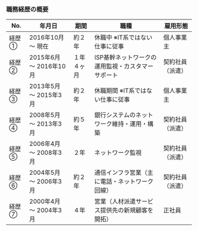 
<!-- # 職歴を時系列でわかりやすく -->

### 職務経歴の概要

No. | 年月日 | 期間  | 職種  | 雇用形態 |
--|--|--|---|--
経歴 ① | 2016年10月 〜 現在 | 約２年 | 休職中 ※IT系ではない仕事に従事  | 個人事業主
経歴 ② | 2015年6月 〜 2016年10月 | １年４ヶ月  | ISP基幹ネットワークの運用監視・カスタマーサポート  | 契約社員（派遣）
経歴 ③ | 2013年5月 〜 2015年3月 | 約２年 | 休職期間 ※IT系ではない仕事に従事  | 個人事業主
経歴 ④ | 2008年5月 〜 2013年3月 | 約５年  | 銀行システムのネットワーク維持・運用・構築  | 契約社員（派遣）
経歴 ⑤ | 2006年4月 〜 2008年3月 | ２年  | ネットワーク監視  | 契約社員（派遣）
経歴 ⑥ | 2004年5月 〜 2006年3月 | 約２年  | 通信インフラ営業（主に電話・ネットワーク回線）  | 契約社員（派遣）
経歴 ⑦ | 2000年4月 〜 2004年3月 | ４年  | 営業（人材派遣サービス提供先の新規顧客を開拓）  | 正社員


<!--
年月日 | 期間  | 職種  | 雇用形態 |
--|--|---|--
2016年10月 〜 現在 | 約２年 | 休職中 ※IT系ではない仕事に従事  | 個人事業主
2015年6月 〜 2016年10月 | １年４ヶ月  | ISP基幹ネットワークの運用監視・カスタマーサポート  | 契約社員（派遣）
2013年5月 〜 2015年3月 | 約２年 | 休職期間 ※IT系ではない仕事に従事  | 個人事業主
2008年5月 〜 2013年3月 | 約５年  | 銀行システムのネットワーク維持・運用・構築  | 契約社員（派遣）
2006年4月 〜 2008年3月 | ２年  | ネットワーク監視  | 契約社員（派遣）
2004年5月 〜 2006年3月 | 約２年  | 通信インフラ営業（主に電話・ネットワーク回線）  | 契約社員（派遣）
2000年4月 〜 2004年3月 | ４年  | 営業（人材派遣サービス提供先の新規顧客を開拓）  | 正社員
 -->


<!--
期間  | 職種  | 雇用形態
--|---|--
2016年10月〜 約２年間 | 休職   ※ IT系ではない仕事  | 個人事業主
１年４ヶ月  | ISP基幹ネットワークの運用監視・カスタマーサポート  | 契約社員（派遣）
約５年間  | 銀行システムのネットワーク維持・運用・構築  | 契約社員（派遣）
約２年間  | ネットワーク監視  | 契約社員（派遣）
約２年間  | 通信インフラ営業（主に電話・ネットワーク回線）  | 契約社員（派遣）
約４年間  | 営業（人材派遣サービス提供先の新規顧客を開拓）  | 正社員
-->
